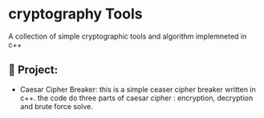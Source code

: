 # cryptography Tools

A collection of simple cryptographic tools and algorithm implemneted in c++

## 🔐 Project: 
- Caesar Cipher Breaker:
  this is a simple ceaser cipher breaker written in c++.
  the code do three parts of caesar cipher : encryption, decryption and brute force solve.

